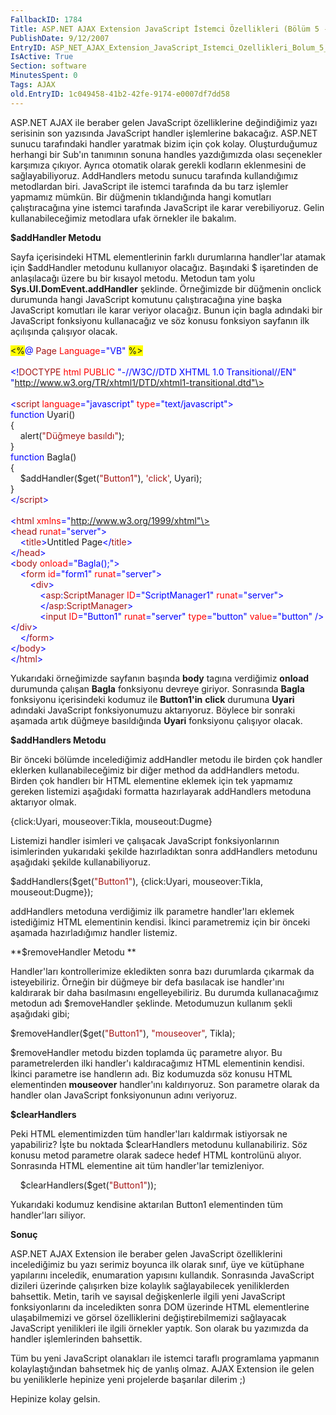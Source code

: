 ```yaml
---
FallbackID: 1784
Title: ASP.NET AJAX Extension JavaScript İstemci Özellikleri (Bölüm 5 - Handler İşlemleri)
PublishDate: 9/12/2007
EntryID: ASP_NET_AJAX_Extension_JavaScript_Istemci_Ozellikleri_Bolum_5_-_Handler_Islemleri
IsActive: True
Section: software
MinutesSpent: 0
Tags: AJAX
old.EntryID: 1c049458-41b2-42fe-9174-e0007df7dd58
---
```

ASP.NET AJAX ile beraber gelen JavaScript özelliklerine değindiğimiz
yazı serisinin son yazısında JavaScript handler işlemlerine bakacağız.
ASP.NET sunucu tarafındaki handler yaratmak bizim için çok kolay.
Oluşturduğumuz herhangi bir Sub'ın tanımının sonuna handles yazdığımızda
olası seçenekler karşımıza çıkıyor. Ayrıca otomatik olarak gerekli
kodların eklenmesini de sağlayabiliyoruz. AddHandlers metodu sunucu
tarafında kullandığımız metodlardan biri. JavaScript ile istemci
tarafında da bu tarz işlemler yapmamız mümkün. Bir düğmenin
tıklandığında hangi komutları çalıştıracağına yine istemci tarafında
JavaScript ile karar verebiliyoruz. Gelin kullanabileceğimiz metodlara
ufak örnekler ile bakalım.

**\$addHandler Metodu**

Sayfa içerisindeki HTML elementlerinin farklı durumlarına handler'lar
atamak için \$addHandler metodunu kullanıyor olacağız. Başındaki \$
işaretinden de anlaşılacağı üzere bu bir kısayol metodu. Metodun tam
yolu **Sys.UI.DomEvent.addHandler** şeklinde. Örneğimizde bir düğmenin
onclick durumunda hangi JavaScript komutunu çalıştıracağına yine başka
JavaScript komutları ile karar veriyor olacağız. Bunun için bagla
adındaki bir JavaScript fonksiyonu kullanacağız ve söz konusu fonksiyon
sayfanın ilk açılışında çalışıyor olacak.

<span style="background:yellow; ">\<%</span><span
style="color:blue; ">@</span><span> <span
style="color:#A31515; ">Page</span> <span
style="color:red; ">Language</span><span
style="color:blue; ">="VB"</span> <span
style="background:yellow; ">%\></span></span>\
  \
 <span style="color:blue; ">\<!</span><span
style="color:#A31515; ">DOCTYPE</span><span> <span
style="color:red; ">html</span> <span style="color:red; ">PUBLIC</span>
<span style="color:blue; ">"-//W3C//DTD XHTML 1.0
Transitional//EN"</span> <span
style="color:blue; ">"http://www.w3.org/TR/xhtml1/DTD/xhtml1-transitional.dtd"\></span></span>\
 <span style="color:blue; "> </span>\
 <span style="color:blue; ">\<</span><span
style="color:#A31515; ">script</span><span> <span
style="color:red; ">language</span><span
style="color:blue; ">="javascript"</span> <span
style="color:red; ">type</span><span
style="color:blue; ">="text/javascript"\></span></span>\
 <span style="color:blue; ">function</span><span> Uyari()</span>\
 <span>{</span>\
 <span>    alert(<span style="color:#A31515; ">"Düğmeye
basıldı"</span>);</span>\
 <span>}</span>\
 <span style="color:blue; ">function</span><span> Bagla()</span>\
 <span>{</span>\
 <span>    \$addHandler(\$get(<span
style="color:#A31515; ">"Button1"</span>), <span
style="color:#A31515; ">'click'</span>, Uyari);</span>\
 <span>}</span>\
 <span style="color:blue; ">\</</span><span
style="color:#A31515; ">script</span><span
style="color:blue; ">\></span>\
 <span style="color:blue; "> </span>\
 <span style="color:blue; ">\<</span><span
style="color:#A31515; ">html</span><span> <span
style="color:red; ">xmlns</span><span
style="color:blue; ">="http://www.w3.org/1999/xhtml"\></span></span>\
 <span style="color:blue; ">\<</span><span
style="color:#A31515; ">head</span><span> <span
style="color:red; ">runat</span><span
style="color:blue; ">="server"\></span></span>\
 <span>    <span style="color:blue; ">\<</span><span
style="color:#A31515; ">title</span><span
style="color:blue; ">\></span>Untitled Page<span
style="color:blue; ">\</</span><span
style="color:#A31515; ">title</span><span
style="color:blue; ">\></span></span>\
 <span style="color:blue; ">\</</span><span
style="color:#A31515; ">head</span><span style="color:blue; ">\></span>\
 <span style="color:blue; ">\<</span><span
style="color:#A31515; ">body</span><span> <span
style="color:red; ">onload</span><span
style="color:blue; ">="Bagla();"\></span></span>\
 <span>    <span style="color:blue; ">\<</span><span
style="color:#A31515; ">form</span> <span
style="color:red; ">id</span><span style="color:blue; ">="form1"</span>
<span style="color:red; ">runat</span><span
style="color:blue; ">="server"\></span></span>\
 <span>        <span style="color:blue; ">\<</span><span
style="color:#A31515; ">div</span><span
style="color:blue; ">\></span></span>\
 <span>            <span style="color:blue; ">\<</span><span
style="color:#A31515; ">asp</span><span
style="color:blue; ">:</span><span
style="color:#A31515; ">ScriptManager</span> <span
style="color:red; ">ID</span><span
style="color:blue; ">="ScriptManager1"</span> <span
style="color:red; ">runat</span><span
style="color:blue; ">="server"\></span></span>\
 <span>            <span style="color:blue; ">\</</span><span
style="color:#A31515; ">asp</span><span
style="color:blue; ">:</span><span
style="color:#A31515; ">ScriptManager</span><span
style="color:blue; ">\></span></span>\
 <span>            <span style="color:blue; ">\<</span><span
style="color:#A31515; ">input</span> <span
style="color:red; ">ID</span><span
style="color:blue; ">="Button1"</span> <span
style="color:red; ">runat</span><span
style="color:blue; ">="server"</span> <span
style="color:red; ">type</span><span
style="color:blue; ">="button"</span> <span
style="color:red; ">value</span><span
style="color:blue; ">="button"</span> <span
style="color:blue; ">/\>\</</span><span
style="color:#A31515; ">div</span><span
style="color:blue; ">\></span></span>\
 <span>    <span style="color:blue; ">\</</span><span
style="color:#A31515; ">form</span><span
style="color:blue; ">\></span></span>\
 <span style="color:blue; ">\</</span><span
style="color:#A31515; ">body</span><span style="color:blue; ">\></span>\
 <span style="color:blue; ">\</</span><span
style="color:#A31515; ">html</span><span style="color:blue; ">\></span>

Yukarıdaki örneğimizde sayfanın başında **body** tagına verdiğimiz
**onload** durumunda çalışan **Bagla** fonksiyonu devreye giriyor.
Sonrasında **Bagla** fonksiyonu içerisindeki kodumuz ile **Button1'in**
**click** durumuna **Uyari** adındaki JavaScript fonksiyonumuzu
aktarıyoruz. Böylece bir sonraki aşamada artık düğmeye basıldığında
**Uyari** fonksiyonu çalışıyor olacak.

**\$addHandlers Metodu**

Bir önceki bölümde incelediğimiz addHandler metodu ile birden çok
handler eklerken kullanabileceğimiz bir diğer method da addHandlers
metodu. Birden çok handlerı bir HTML elementine eklemek için tek
yapmamız gereken listemizi aşağıdaki formatta hazırlayarak addHandlers
metoduna aktarıyor olmak.

{click:Uyari, mouseover:Tikla, mouseout:Dugme}

Listemizi handler isimleri ve çalışacak JavaScript fonksiyonlarının
isimlerinden yukarıdaki şekilde hazırladıktan sonra addHandlers metodunu
aşağıdaki şekilde kullanabiliyoruz.

<span style="">\$addHandlers(\$get(<span
style="color:#A31515; ">"Button1"</span>), {click:Uyari,
mouseover:Tikla, mouseout:Dugme});</span>

addHandlers metoduna verdiğimiz ilk parametre handler'ları eklemek
istediğimiz HTML elementinin kendisi. İkinci parametremiz için bir
önceki aşamada hazırladığımız handler listemiz.

**\$removeHandler Metodu **

Handler'ları kontrollerimize ekledikten sonra bazı durumlarda çıkarmak
da isteyebiliriz. Örneğin bir düğmeye bir defa basılacak ise handler'ını
kaldırarak bir daha basılmasını engelleyebiliriz. Bu durumda
kullanacağımız metodun adı \$removeHandler şeklinde. Metodumuzun
kullanım şekli aşağıdaki gibi;

\$removeHandler(\$get(<span style="color:#A31515; ">"Button1"</span>),
<span style="color:#A31515; ">"mouseover"</span>, Tikla);

\$removeHandler metodu bizden toplamda üç parametre alıyor. Bu
parametrelerden ilki handler'ı kaldıracağımız HTML elementinin kendisi.
İkinci parametre ise handlerın adı. Biz kodumuzda söz konusu HTML
elementinden **mouseover** handler'ını kaldırıyoruz. Son parametre
olarak da handler olan JavaScript fonksiyonunun adını veriyoruz.

**\$clearHandlers**

Peki HTML elementimizden tüm handler'ları kaldırmak istiyorsak ne
yapabiliriz? İşte bu noktada \$clearHandlers metodunu kullanabiliriz.
Söz konusu metod parametre olarak sadece hedef HTML kontrolünü alıyor.
Sonrasında HTML elementine ait tüm handler'lar temizleniyor.

<span>    \$clearHandlers(\$get(<span
style="color:#A31515; ">"Button1"</span>));</span>

Yukarıdaki kodumuz kendisine aktarılan Button1 elementinden tüm
handler'ları siliyor.

**Sonuç**

ASP.NET AJAX Extension ile beraber gelen JavaScript özelliklerini
incelediğimiz bu yazı serimiz boyunca ilk olarak sınıf, üye ve kütüphane
yapılarını inceledik, enumaration yapısını kullandık. Sonrasında
JavaScript dizileri üzerinde çalışırken bize kolaylık sağlayabilecek
yeniliklerden bahsettik. Metin, tarih ve sayısal değişkenlerle ilgili
yeni JavaScript fonksiyonlarını da inceledikten sonra DOM üzerinde HTML
elementlerine ulaşabilmemizi ve görsel özelliklerini değiştirebilmemizi
sağlayacak JavaScript yenilikleri ile ilgili örnekler yaptık. Son olarak
bu yazımızda da handler işlemlerinden bahsettik.

Tüm bu yeni JavaScript olanakları ile istemci taraflı programlama
yapmanın kolaylaştığından bahsetmek hiç de yanlış olmaz. AJAX Extension
ile gelen bu yeniliklerle hepinize yeni projelerde başarılar dilerim ;)

Hepinize kolay gelsin.


